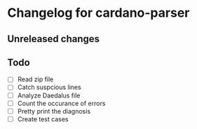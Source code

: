 # Changelog for cardano-parser

## Unreleased changes

## Todo

- [ ] Read zip file
- [ ] Catch suspcious lines
- [ ] Analyze Daedalus file
- [ ] Count the occurance of errors
- [ ] Pretty print the diagnosis
- [ ] Create test cases
